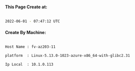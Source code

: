 
   
#### This Page Create at:

```bash

2022-06-01 - 07:47:12 UTC

```

#### Create By Machine:

```bash

Host Name : fv-az203-11

platform  : Linux-5.13.0-1023-azure-x86_64-with-glibc2.31

Ip Local  : 10.1.0.113

```

